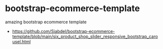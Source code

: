 # bootstrap-ecommerce-template
amazing bootstrap ecommerce template

* https://github.com/Siabdel/bootstrap-ecommerce-template/blob/main/six_product_shop_slider_responsive_bootstrap_carousel.html

